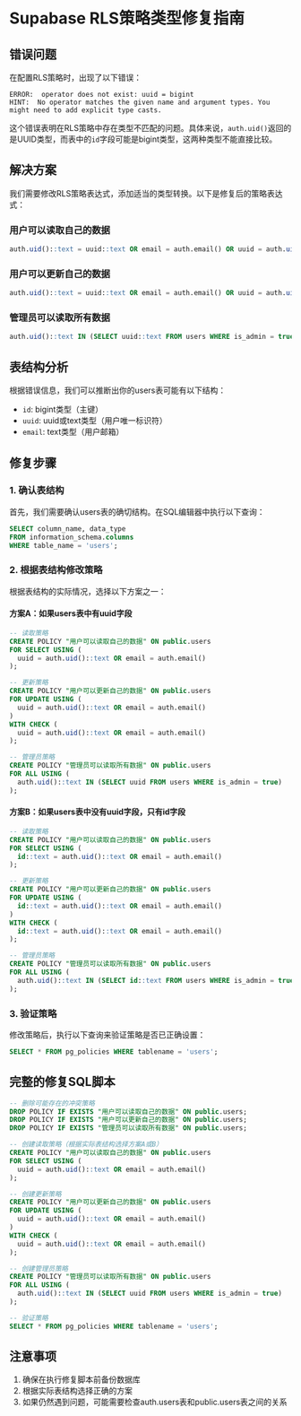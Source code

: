 # Supabase RLS策略类型修复指南

## 错误问题

在配置RLS策略时，出现了以下错误：

```
ERROR:  operator does not exist: uuid = bigint
HINT:  No operator matches the given name and argument types. You might need to add explicit type casts.
```

这个错误表明在RLS策略中存在类型不匹配的问题。具体来说，`auth.uid()`返回的是UUID类型，而表中的`id`字段可能是bigint类型，这两种类型不能直接比较。

## 解决方案

我们需要修改RLS策略表达式，添加适当的类型转换。以下是修复后的策略表达式：

### 用户可以读取自己的数据
```sql
auth.uid()::text = uuid::text OR email = auth.email() OR uuid = auth.uid()::text
```

### 用户可以更新自己的数据
```sql
auth.uid()::text = uuid::text OR email = auth.email() OR uuid = auth.uid()::text
```

### 管理员可以读取所有数据
```sql
auth.uid()::text IN (SELECT uuid::text FROM users WHERE is_admin = true)
```

## 表结构分析

根据错误信息，我们可以推断出你的users表可能有以下结构：

- `id`: bigint类型（主键）
- `uuid`: uuid或text类型（用户唯一标识符）
- `email`: text类型（用户邮箱）

## 修复步骤

### 1. 确认表结构

首先，我们需要确认users表的确切结构。在SQL编辑器中执行以下查询：

```sql
SELECT column_name, data_type 
FROM information_schema.columns 
WHERE table_name = 'users';
```

### 2. 根据表结构修改策略

根据表结构的实际情况，选择以下方案之一：

#### 方案A：如果users表中有uuid字段

```sql
-- 读取策略
CREATE POLICY "用户可以读取自己的数据" ON public.users
FOR SELECT USING (
  uuid = auth.uid()::text OR email = auth.email()
);

-- 更新策略
CREATE POLICY "用户可以更新自己的数据" ON public.users
FOR UPDATE USING (
  uuid = auth.uid()::text OR email = auth.email()
)
WITH CHECK (
  uuid = auth.uid()::text OR email = auth.email()
);

-- 管理员策略
CREATE POLICY "管理员可以读取所有数据" ON public.users
FOR ALL USING (
  auth.uid()::text IN (SELECT uuid FROM users WHERE is_admin = true)
);
```

#### 方案B：如果users表中没有uuid字段，只有id字段

```sql
-- 读取策略
CREATE POLICY "用户可以读取自己的数据" ON public.users
FOR SELECT USING (
  id::text = auth.uid()::text OR email = auth.email()
);

-- 更新策略
CREATE POLICY "用户可以更新自己的数据" ON public.users
FOR UPDATE USING (
  id::text = auth.uid()::text OR email = auth.email()
)
WITH CHECK (
  id::text = auth.uid()::text OR email = auth.email()
);

-- 管理员策略
CREATE POLICY "管理员可以读取所有数据" ON public.users
FOR ALL USING (
  auth.uid()::text IN (SELECT id::text FROM users WHERE is_admin = true)
);
```

### 3. 验证策略

修改策略后，执行以下查询来验证策略是否已正确设置：

```sql
SELECT * FROM pg_policies WHERE tablename = 'users';
```

## 完整的修复SQL脚本

```sql
-- 删除可能存在的冲突策略
DROP POLICY IF EXISTS "用户可以读取自己的数据" ON public.users;
DROP POLICY IF EXISTS "用户可以更新自己的数据" ON public.users;
DROP POLICY IF EXISTS "管理员可以读取所有数据" ON public.users;

-- 创建读取策略（根据实际表结构选择方案A或B）
CREATE POLICY "用户可以读取自己的数据" ON public.users
FOR SELECT USING (
  uuid = auth.uid()::text OR email = auth.email()
);

-- 创建更新策略
CREATE POLICY "用户可以更新自己的数据" ON public.users
FOR UPDATE USING (
  uuid = auth.uid()::text OR email = auth.email()
)
WITH CHECK (
  uuid = auth.uid()::text OR email = auth.email()
);

-- 创建管理员策略
CREATE POLICY "管理员可以读取所有数据" ON public.users
FOR ALL USING (
  auth.uid()::text IN (SELECT uuid FROM users WHERE is_admin = true)
);

-- 验证策略
SELECT * FROM pg_policies WHERE tablename = 'users';
```

## 注意事项

1. 确保在执行修复脚本前备份数据库
2. 根据实际表结构选择正确的方案
3. 如果仍然遇到问题，可能需要检查auth.users表和public.users表之间的关系